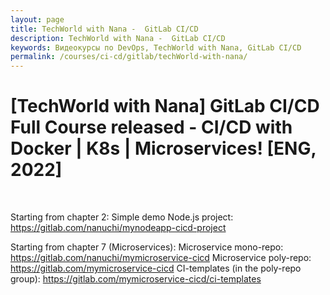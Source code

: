 ```yaml
---
layout: page
title: TechWorld with Nana -  GitLab CI/CD
description: TechWorld with Nana -  GitLab CI/CD
keywords: Видеокурсы по DevOps, TechWorld with Nana, GitLab CI/CD
permalink: /courses/ci-cd/gitlab/techWorld-with-nana/
---
```


# [TechWorld with Nana] GitLab CI/CD Full Course released - CI/CD with Docker | K8s | Microservices! [ENG, 2022]

<br/>

Starting from chapter 2:
Simple demo Node.js project: https://gitlab.com/nanuchi/mynodeapp-cicd-project

Starting from chapter 7 (Microservices):
Microservice mono-repo: https://gitlab.com/nanuchi/mymicroservice-cicd
Microservice poly-repo: https://gitlab.com/mymicroservice-cicd
CI-templates (in the poly-repo group): https://gitlab.com/mymicroservice-cicd/ci-templates
